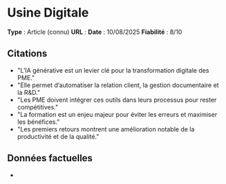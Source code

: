 # Usine Digitale

**Type** : Article (connu)
**URL** : 
**Date** : 10/08/2025
**Fiabilité** : 8/10

## Citations

* "L’IA générative est un levier clé pour la transformation digitale des PME."
* "Elle permet d’automatiser la relation client, la gestion documentaire et la R&D."
* "Les PME doivent intégrer ces outils dans leurs processus pour rester compétitives."
* "La formation est un enjeu majeur pour éviter les erreurs et maximiser les bénéfices."
* "Les premiers retours montrent une amélioration notable de la productivité et de la qualité."

## Données factuelles

- 
